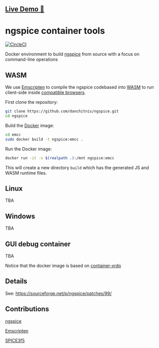 ## [Live Demo 🚀](https://danchitnis.github.io/ngspice/emcc/)

# ngspice container tools

[![CircleCI](https://circleci.com/gh/danchitnis/ngspice.svg?style=svg)](https://circleci.com/gh/danchitnis/ngspice)

Docker environment to build [ngspice](https://sourceforge.net/p/ngspice/ngspice/ci/master/tree/) from source with a focus on command-line operations

## WASM

We use [Emscripten](https://emscripten.org/) to compile the ngspice codebased into [WASM](https://webassembly.org/) to run client-side inside [compatible browsers](https://caniuse.com/?search=wasm).

First clone the repository:

```bash
git clone https://github.com/danchitnis/ngspice.git
cd ngspice
```

Build the [Docker](https://www.docker.com/) image:

```bash
cd emcc
sudo docker build -t ngspice:emcc .
```

Run the Docker image:

```bash
docker run -it -v $(realpath .):/mnt ngspice:emcc
```

This will create a new directory `build` which has the generated JS and WASM runtime files.

## Linux

TBA

## Windows

TBA

## GUI debug container

TBA

Notice that the docker image is based on [container-xrdp](https://github.com/danchitnis/container-xrdp)

## Details

See: https://sourceforge.net/p/ngspice/patches/99/

## Contributions

[ngspice](https://sourceforge.net/p/ngspice/ngspice/ci/master/tree/)

[Emscripten](https://emscripten.org/)

[SPICE3f5](https://ptolemy.berkeley.edu/projects/embedded/pubs/downloads/spice/spice.html)
